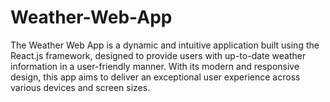 # Weather-Web-App
The Weather Web App is a dynamic and intuitive application built using the React.js framework, designed to provide users with up-to-date weather information in a user-friendly manner. With its modern and responsive design, this app aims to deliver an exceptional user experience across various devices and screen sizes.
